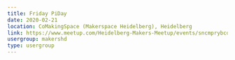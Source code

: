 ```yaml
---
title: Friday PiDay
date: 2020-02-21
location: CoMakingSpace (Makerspace Heidelberg), Heidelberg
link: https://www.meetup.com/Heidelberg-Makers-Meetup/events/sncmprybcdbcc/
usergroup: makershd
type: usergroup
---
```

